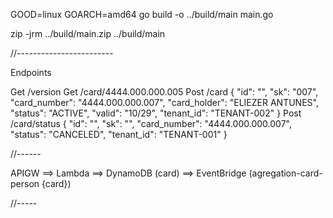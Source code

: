 GOOD=linux GOARCH=amd64 go build -o ../build/main main.go

zip -jrm ../build/main.zip ../build/main

//------------------------

Endpoints

Get /version
Get /card/4444.000.000.005
Post /card
{
    "id": "",
    "sk": "007",
    "card_number": "4444.000.000.007",
    "card_holder": "ELIEZER ANTUNES",
    "status": "ACTIVE",
    "valid": "10/29",
    "tenant_id": "TENANT-002"
}
Post /card/status
{
    "id": "",
    "sk": "",
    "card_number": "4444.000.000.007",
    "status": "CANCELED",
    "tenant_id": "TENANT-001"
}

//------

APIGW ==> Lambda ==> DynamoDB (card)
                 ==> EventBridge (agregation-card-person {card})

//-----
